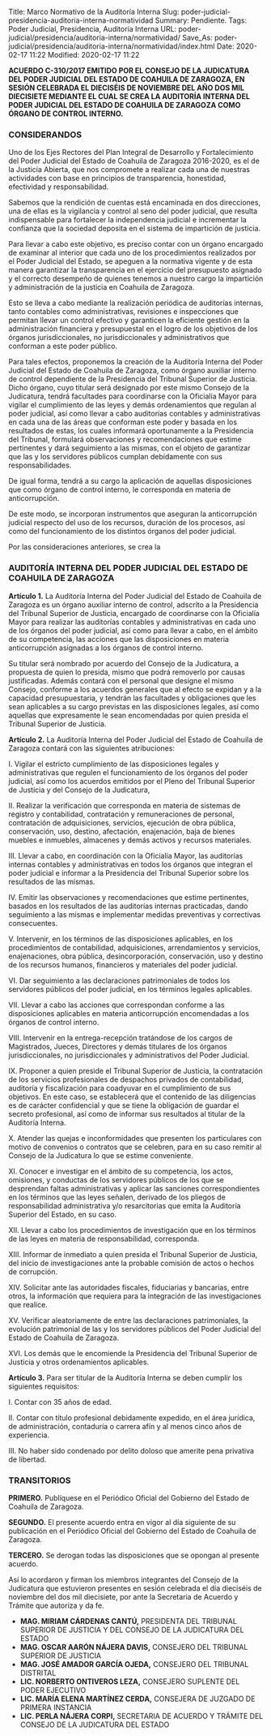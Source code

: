 Title: Marco Normativo de la Auditoría Interna
Slug: poder-judicial-presidencia-auditoria-interna-normatividad
Summary: Pendiente.
Tags: Poder Judicial, Presidencia, Auditoría Interna
URL: poder-judicial/presidencia/auditoria-interna/normatividad/
Save_As: poder-judicial/presidencia/auditoria-interna/normatividad/index.html
Date: 2020-02-17 11:22
Modified: 2020-02-17 11:22


**ACUERDO C-310/2017 EMITIDO POR EL CONSEJO DE LA
JUDICATURA DEL PODER JUDICIAL DEL ESTADO DE COAHUILA
DE ZARAGOZA, EN SESIÓN CELEBRADA EL DIECISÉIS DE
NOVIEMBRE DEL AÑO DOS MIL DIECISIETE MEDIANTE EL CUAL
SE CREA LA AUDITORÍA INTERNA DEL PODER JUDICIAL DEL
ESTADO DE COAHUILA DE ZARAGOZA COMO ÓRGANO DE
CONTROL INTERNO.**

### CONSIDERANDOS

Uno de los Ejes Rectores del Plan Integral de Desarrollo y
Fortalecimiento del Poder Judicial del Estado de Coahuila de Zaragoza
2016-2020, es el de la Justicia Abierta, que nos compromete a realizar
cada una de nuestras actividades con base en principios de
transparencia, honestidad, efectividad y responsabilidad.

Sabemos que la rendición de cuentas está encaminada en dos
direcciones, una de ellas es la vigilancia y control al seno del poder
judicial, que resulta indispensable para fortalecer la independencia
judicial e incrementar la confianza que la sociedad deposita en el
sistema de impartición de justicia.

Para llevar a cabo este objetivo, es preciso contar con un órgano
encargado de examinar al interior que cada uno de los procedimientos
realizados por el Poder Judicial del Estado, se apeguen a la normativa
vigente y de esta manera garantizar la transparencia en el ejercicio del
presupuesto asignado y el correcto desempeño de quienes tenemos a
nuestro cargo la impartición y administración de la justicia en Coahuila
de Zaragoza.

Esto se lleva a cabo mediante la realización periódica de auditorías
internas, tanto contables como administrativas, revisiones e inspecciones
que permitan llevar un control efectivo y garanticen la eficiente gestión
en la administración financiera y presupuestal en el logro de los objetivos
de los órganos jurisdiccionales, no jurisdiccionales y administrativos que
conforman a este poder público.

Para tales efectos, proponemos la creación de la Auditoría Interna del
Poder Judicial del Estado de Coahuila de Zaragoza, como órgano
auxiliar interno de control dependiente de la Presidencia del Tribunal
Superior de Justicia. Dicho órgano, cuyo titular será designado por este
mismo Consejo de la Judicatura, tendrá facultades para coordinarse con
la Oficialía Mayor para vigilar el cumplimiento de las leyes y demás
ordenamientos que regulan al poder judicial, así como llevar a cabo
auditorías contables y administrativas en cada una de las áreas que
conforman este poder y basada en los resultados de estas, los cuales
informará oportunamente a la Presidencia del Tribunal, formulará
observaciones y recomendaciones que estime pertinentes y dará
seguimiento a las mismas, con el objeto de garantizar que las y los
servidores públicos cumplan debidamente con sus responsabilidades.

De igual forma, tendrá a su cargo la aplicación de aquellas disposiciones
que como órgano de control interno, le corresponda en materia de
anticorrupción.

De este modo, se incorporan instrumentos que aseguran la
anticorrupción judicial respecto del uso de los recursos, duración de los
procesos, así como del funcionamiento de los distintos órganos del
poder judicial.

Por las consideraciones anteriores, se crea la

### AUDITORÍA INTERNA DEL PODER JUDICIAL DEL ESTADO DE COAHUILA DE ZARAGOZA

**Artículo 1.** La Auditoría Interna del Poder Judicial del Estado de
Coahuila de Zaragoza es un órgano auxiliar interno de control, adscrito a
la Presidencia del Tribunal Superior de Justicia, encargado de
coordinarse con la Oficialía Mayor para realizar las auditorías contables
y administrativas en cada uno de los órganos del poder judicial, así como
para llevar a cabo, en el ámbito de su competencia, las acciones que las
disposiciones en materia anticorrupción asignadas a los órganos de
control interno.

Su titular será nombrado por acuerdo del Consejo de la Judicatura, a
propuesta de quien lo presida, mismo que podrá removerlo por causas
justificadas. Además contará con el personal que designe el mismo
Consejo, conforme a los acuerdos generales que al efecto se expidan y
a la capacidad presupuestaria, y tendrán las facultades y obligaciones
que les sean aplicables a su cargo previstas en las disposiciones
legales, así como aquellas que expresamente le sean encomendadas
por quien presida el Tribunal Superior de Justicia.

**Artículo 2.** La Auditoría Interna del Poder Judicial del Estado de
Coahuila de Zaragoza contará con las siguientes atribuciones:

I. Vigilar el estricto cumplimiento de las disposiciones legales y
administrativas que regulen el funcionamiento de los órganos del
poder judicial, así como los acuerdos emitidos por el Pleno del
Tribunal Superior de Justicia y del Consejo de la Judicatura,

II. Realizar la verificación que corresponda en materia de sistemas
de registro y contabilidad, contratación y remuneraciones de
personal, contratación de adquisiciones, servicios, ejecución de
obra pública, conservación, uso, destino, afectación, enajenación,
baja de bienes muebles e inmuebles, almacenes y demás activos
y recursos materiales.

III. Llevar a cabo, en coordinación con la Oficialía Mayor, las
auditorías internas contables y administrativas en todos los
órganos que integran el poder judicial e informar a la Presidencia
del Tribunal Superior sobre los resultados de las mismas.

IV. Emitir las observaciones y recomendaciones que estime
pertinentes, basados en los resultados de las auditorías internas
practicadas, dando seguimiento a las mismas e implementar
medidas preventivas y correctivas consecuentes.

V. Intervenir, en los términos de las disposiciones aplicables, en los
procedimientos de contabilidad, adquisiciones, arrendamientos y
servicios, enajenaciones, obra pública, desincorporación,
conservación, uso y destino de los recursos humanos, financieros
y materiales del poder judicial.

VI. Dar seguimiento a las declaraciones patrimoniales de todos los
servidores públicos del poder judicial, en los términos legales
aplicables.

VII. Llevar a cabo las acciones que correspondan conforme a las
disposiciones aplicables en materia anticorrupción encomendadas
a los órganos de control interno.

VIII. Intervenir en la entrega-recepción tratándose de los cargos de
Magistrados, Jueces, Directores y demás titulares de los órganos
jurisdiccionales, no jurisdiccionales y administrativos del Poder
Judicial.

IX. Proponer a quien preside el Tribunal Superior de Justicia, la
contratación de los servicios profesionales de despachos privados
de contabilidad, auditoría y fiscalización para coadyuvar en el
cumplimiento de sus objetivos. En este caso, se establecerá que
el contenido de las diligencias es de carácter confidencial y que se
tiene la obligación de guardar el secreto profesional, así como de
informar sus resultados al titular de la Auditoría Interna.

X. Atender las quejas e inconformidades que presenten los
particulares con motivo de convenios o contratos que se celebren,
para en su caso remitir al Consejo de la Judicatura lo que se
estime conveniente.

XI. Conocer e investigar en el ámbito de su competencia, los actos,
omisiones, y conductas de los servidores públicos de los que se
desprendan faltas administrativas y aplicar las sanciones
correspondientes en los términos que las leyes señalen, derivado
de los pliegos de responsabilidad administrativa y/o resarcitorias
que emita la Auditoría Superior del Estado, en su caso.

XII. Llevar a cabo los procedimientos de investigación que en los
términos de las leyes en materia de responsabilidad, corresponda.

XIII. Informar de inmediato a quien presida el Tribunal Superior de
Justicia, del inicio de investigaciones ante la probable comisión de
actos o hechos de corrupción.

XIV. Solicitar ante las autoridades fiscales, fiduciarias y bancarias,
entre otros, la información que requiera para la integración de las
investigaciones que realice.

XV. Verificar aleatoriamente de entre las declaraciones patrimoniales,
la evolución patrimonial de las y los servidores públicos del Poder
Judicial del Estado de Coahuila de Zaragoza.

XVI. Los demás que le encomiende la Presidencia del Tribunal
Superior de Justicia y otros ordenamientos aplicables.

**Artículo 3.** Para ser titular de la Auditoría Interna se deben cumplir los
siguientes requisitos:

I. Contar con 35 años de edad.

II. Contar con título profesional debidamente expedido, en el área
jurídica, de administración, contaduría o carrera afín y al menos
cinco años de experiencia.

III. No haber sido condenado por delito doloso que amerite pena
privativa de libertad.

### TRANSITORIOS

**PRIMERO.** Publíquese en el Periódico Oficial del Gobierno del Estado
de Coahuila de Zaragoza.

**SEGUNDO.** El presente acuerdo entra en vigor al día siguiente de su
publicación en el Periódico Oficial del Gobierno del Estado de Coahuila
de Zaragoza.

**TERCERO.** Se derogan todas las disposiciones que se opongan al
presente acuerdo.

Así lo acordaron y firman los miembros integrantes del Consejo de
la Judicatura que estuvieron presentes en sesión celebrada el día
dieciséis de noviembre del dos mil diecisiete, por ante la Secretaria de
Acuerdo y Trámite que autoriza y da fe.

* **MAG. MIRIAM CÁRDENAS CANTÚ,** PRESIDENTA DEL TRIBUNAL SUPERIOR DE JUSTICIA Y DEL CONSEJO DE LA JUDICATURA DEL ESTADO
* **MAG. OSCAR AARÓN NÁJERA DAVIS,** CONSEJERO DEL TRIBUNAL SUPERIOR DE JUSTICIA
* **MAG. JOSÉ AMADOR GARCÍA OJEDA,** CONSEJERO DEL TRIBUNAL DISTRITAL
* **LIC. NORBERTO ONTIVEROS LEZA,** CONSEJERO SUPLENTE DEL PODER EJECUTIVO
* **LIC. MARÍA ELENA MARTÍNEZ CERDA,** CONSEJERA DE JUZGADO DE PRIMERA INSTANCIA
* **LIC. PERLA NÁJERA CORPI,** SECRETARIA DE ACUERDO Y TRÁMITE DEL CONSEJO DE LA JUDICATURA DEL ESTADO
